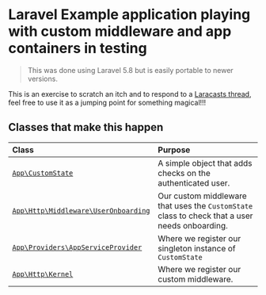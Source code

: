 # Laravel Example application playing with custom middleware and app containers in testing

> This was done using Laravel 5.8 but is easily portable to newer versions.

This is an exercise to scratch an itch and to respond to a [Laracasts thread](https://laracasts.com/discuss/channels/testing/app-singleton-and-no-session), feel free to use it as a jumping point for something magical!!!

## Classes that make this happen

Class | Purpose
:-   | :-  
[`App\CustomState`](app/CustomState.php) | A simple object that adds checks on the authenticated user.
[`App\Http\Middleware\UserOnboarding`](app/Http/Middleware/UserOnboarding.php) | Our custom middleware that uses the `CustomState` class to check that a user needs onboarding.
[`App\Providers\AppServiceProvider`](app/Providers/AppServiceProvider.php) | Where we register our singleton instance of `CustomState`
[`App\Http\Kernel`](app/Http/Kernel.php) | Where we register our custom middleware.

